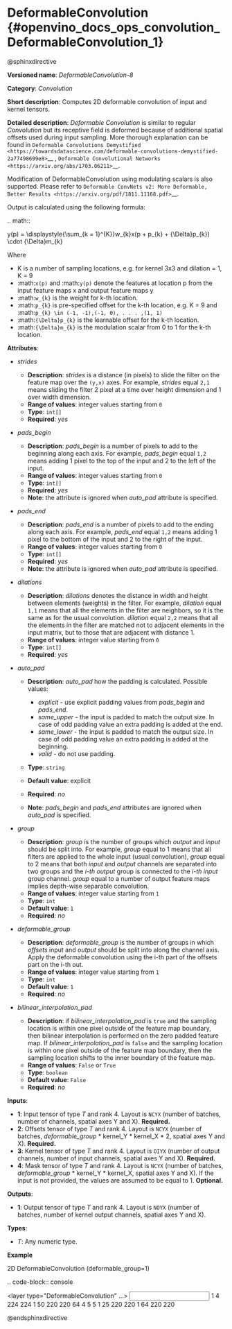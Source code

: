 # DeformableConvolution {#openvino_docs_ops_convolution_DeformableConvolution_1}

@sphinxdirective

**Versioned name**: *DeformableConvolution-8*

**Category**: *Convolution*

**Short description**: Computes 2D deformable convolution of input and kernel tensors.

**Detailed description**: *Deformable Convolution* is similar to regular *Convolution* but its receptive field is deformed because of additional spatial offsets used during input sampling. More thorough explanation can be found in `Deformable Convolutions Demystified <https://towardsdatascience.com/deformable-convolutions-demystified-2a77498699e8>`__ , `Deformable Convolutional Networks <https://arxiv.org/abs/1703.06211>`__.

Modification of DeformableConvolution using modulating scalars is also supported. Please refer to `Deformable ConvNets v2: More Deformable, Better Results <https://arxiv.org/pdf/1811.11168.pdf>`__.

Output is calculated using the following formula:

.. math::
   
   y(p) = \displaystyle{\sum_{k = 1}^{K}}w_{k}x(p + p_{k} + {\Delta}p_{k}) \cdot {\Delta}m_{k}

Where

* K is a number of sampling locations, e.g. for kernel 3x3 and dilation = 1, K = 9
* :math:`x(p)` and :math:`y(p)` denote the features at location p from the input feature maps x and output feature maps y
* :math:`w_{k}` is the weight for k-th location.
* :math:`p_{k}` is pre-specified offset for the k-th location, e.g. K = 9 and :math:`p_{k} \in (-1, -1),(-1, 0), . . . ,(1, 1)`
* :math:`{\Delta}p_{k}` is the learnable offset for the k-th location.
* :math:`{\Delta}m_{k}` is the modulation scalar from 0 to 1 for the k-th location.

**Attributes**:

* *strides*

  * **Description**: *strides* is a distance (in pixels) to slide the filter on the feature map over the ``(y,x)`` axes. For example, *strides* equal ``2,1`` means sliding the filter 2 pixel at a time over height dimension and 1 over width dimension.
  * **Range of values**: integer values starting from ``0``
  * **Type**: ``int[]``
  * **Required**: *yes*

* *pads_begin*

  * **Description**: *pads_begin* is a number of pixels to add to the beginning along each axis. For example, *pads_begin* equal ``1,2`` means adding 1 pixel to the top of the input and 2 to the left of the input.
  * **Range of values**: integer values starting from ``0``
  * **Type**: ``int[]``
  * **Required**: *yes*
  * **Note**: the attribute is ignored when *auto_pad* attribute is specified.

* *pads_end*

  * **Description**: *pads_end* is a number of pixels to add to the ending along each axis. For example, *pads_end* equal ``1,2`` means adding 1 pixel to the bottom of the input and 2 to the right of the input.
  * **Range of values**: integer values starting from ``0``
  * **Type**: ``int[]``
  * **Required**: *yes*
  * **Note**: the attribute is ignored when *auto_pad* attribute is specified.

* *dilations*

  * **Description**: *dilations* denotes the distance in width and height between elements (weights) in the filter. For example, *dilation* equal ``1,1`` means that all the elements in the filter are neighbors, so it is the same as for the usual convolution. *dilation* equal ``2,2`` means that all the elements in the filter are matched not to adjacent elements in the input matrix, but to those that are adjacent with distance 1.
  * **Range of values**: integer value starting from ``0``
  * **Type**: ``int[]``
  * **Required**: *yes*

* *auto_pad*

  * **Description**: *auto_pad* how the padding is calculated. Possible values:
    
    * *explicit* - use explicit padding values from *pads_begin* and *pads_end*.
    * *same_upper* - the input is padded to match the output size. In case of odd padding value an extra padding is added at the end.
    * *same_lower* - the input is padded to match the output size. In case of odd padding value an extra padding is added at the beginning.
    * *valid* - do not use padding.
  * **Type**: ``string``
  * **Default value**: explicit
  * **Required**: *no*
  * **Note**: *pads_begin* and *pads_end* attributes are ignored when *auto_pad* is specified.


* *group*

  * **Description**: *group* is the number of groups which *output* and *input* should be split into. For example, *group* equal to 1 means that all filters are applied to the whole input (usual convolution), *group* equal to 2 means that both *input* and *output* channels are separated into two groups and the *i-th output* group is connected to the *i-th input* group channel. *group* equal to a number of output feature maps implies depth-wise separable convolution.
  * **Range of values**: integer value starting from ``1``
  * **Type**: ``int``
  * **Default value**: ``1``
  * **Required**: *no*

* *deformable_group*

  * **Description**: *deformable_group* is the number of groups in which *offsets* input and *output* should be split into along the channel axis. Apply the deformable convolution using the i-th part of the offsets part on the i-th out.
  * **Range of values**: integer value starting from ``1``
  * **Type**: ``int``
  * **Default value**: ``1``
  * **Required**: *no*

* *bilinear_interpolation_pad*

  * **Description**: if *bilinear_interpolation_pad* is ``true`` and the sampling location is within one pixel outside of the feature map boundary, then bilinear interpolation is performed on the zero padded feature map. If *bilinear_interpolation_pad* is ``false`` and the sampling location is within one pixel outside of the feature map boundary, then the sampling location shifts to the inner boundary of the feature map.
  * **Range of values**: ``False`` or ``True``
  * **Type**: ``boolean``
  * **Default value**: ``False``
  * **Required**: *no*

**Inputs**:

* **1**: Input tensor of type *T* and rank 4. Layout is ``NCYX`` (number of batches, number of channels, spatial axes Y and X). **Required.**
* **2**: Offsets tensor of type *T* and rank 4. Layout is ``NCYX`` (number of batches, *deformable_group* \* kernel_Y \* kernel_X \* 2, spatial axes Y and X). **Required.**
* **3**: Kernel tensor of type *T* and rank 4. Layout is ``OIYX`` (number of output channels, number of input channels, spatial axes Y and X). **Required.**
* **4**: Mask tensor of type *T* and rank 4. Layout is ``NCYX`` (number of batches, *deformable_group* \* kernel_Y \* kernel_X, spatial axes Y and X). If the input is not provided, the values are assumed to be equal to 1. **Optional.**


**Outputs**:

*  **1**: Output tensor of type *T* and rank 4. Layout is ``NOYX`` (number of batches, number of kernel output channels, spatial axes Y and X).

**Types**:

* *T*: Any numeric type.

**Example**

2D DeformableConvolution (deformable_group=1)

.. code-block:: console
   
   <layer type="DeformableConvolution" ...>
       <data dilations="1,1" pads_begin="0,0" pads_end="0,0" strides="1,1" auto_pad="explicit" group="1" deformable_group="1"/>
       <input>
           <port id="0">
               <dim>1</dim>
               <dim>4</dim>
               <dim>224</dim>
               <dim>224</dim>
           </port>
           <port id="1">
               <dim>1</dim>
               <dim>50</dim>
               <dim>220</dim>
               <dim>220</dim>
           </port>
           <port id="2">
               <dim>64</dim>
               <dim>4</dim>
               <dim>5</dim>
               <dim>5</dim>
           </port>
           <port id="3">
               <dim>1</dim>
               <dim>25</dim>
               <dim>220</dim>
               <dim>220</dim>
           </port>
       </input>
       <output>
           <port id="4" precision="FP32">
               <dim>1</dim>
               <dim>64</dim>
               <dim>220</dim>
               <dim>220</dim>
           </port>
       </output>
   </layer>

@endsphinxdirective


